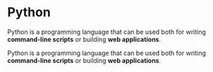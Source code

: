 # Python

Python is a programming language that can be used both for writing **command-line scripts** or building **web applications**.

Python is a programming language that can be used both for writing **command-line scripts** or building **web applications**.
